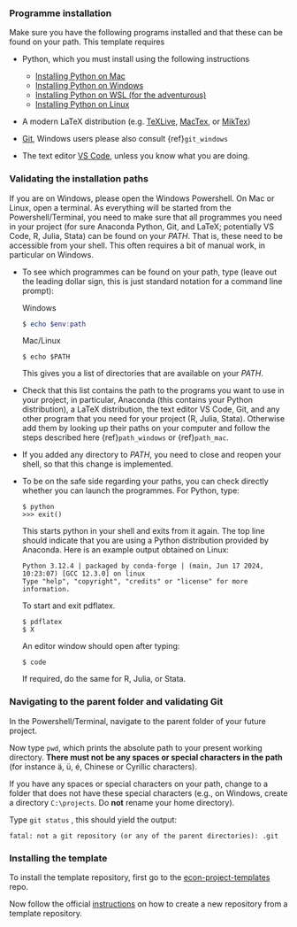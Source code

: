 ### Programme installation

Make sure you have the following programs installed and that these can be found on your
path. This template requires

- Python, which you must install using the following instructions

  - [Installing Python on Mac](https://effective-programming-practices.vercel.app/python_installation_execution/installation_mac/instructions.html)
  - [Installing Python on Windows](https://effective-programming-practices.vercel.app/python_installation_execution/installation_windows/instructions.html)
  - [Installing Python on WSL (for the adventurous)](https://effective-programming-practices.vercel.app/python_installation_execution/installation_wsl/instructions.html)
  - [Installing Python on Linux](https://effective-programming-practices.vercel.app/python_installation_execution/installation_linux/instructions.html)

- A modern LaTeX distribution (e.g. [TeXLive](https://tug.org/texlive/),
  [MacTex](https://tug.org/mactex/), or [MikTex](https://miktex.org/))

- [Git](https://git-scm.com/downloads), Windows users please also consult
  {ref}`git_windows`

- The text editor [VS Code](https://code.visualstudio.com/), unless you know what you
  are doing.

### Validating the installation paths

If you are on Windows, please open the Windows Powershell. On Mac or Linux, open a
terminal. As everything will be started from the Powershell/Terminal, you need to make
sure that all programmes you need in your project (for sure Anaconda Python, Git, and
LaTeX; potentially VS Code, R, Julia, Stata) can be found on your *PATH*. That is, these
need to be accessible from your shell. This often requires a bit of manual work, in
particular on Windows.

- To see which programmes can be found on your path, type (leave out the leading dollar
  sign, this is just standard notation for a command line prompt):

  Windows

  ```powershell
  $ echo $env:path
  ```

  Mac/Linux

  ```console
  $ echo $PATH
  ```

  This gives you a list of directories that are available on your *PATH*.

- Check that this list contains the path to the programs you want to use in your
  project, in particular, Anaconda (this contains your Python distribution), a LaTeX
  distribution, the text editor VS Code, Git, and any other program that you need for
  your project (R, Julia, Stata). Otherwise add them by looking up their paths on your
  computer and follow the steps described here {ref}`path_windows` or {ref}`path_mac`.

- If you added any directory to *PATH*, you need to close and reopen your shell, so that
  this change is implemented.

- To be on the safe side regarding your paths, you can check directly whether you can
  launch the programmes. For Python, type:

  ```console
  $ python
  >>> exit()
  ```

  This starts python in your shell and exits from it again. The top line should indicate
  that you are using a Python distribution provided by Anaconda. Here is an example
  output obtained on Linux:

  ```text
  Python 3.12.4 | packaged by conda-forge | (main, Jun 17 2024, 10:23:07) [GCC 12.3.0] on linux
  Type "help", "copyright", "credits" or "license" for more information.
  ```

  To start and exit pdflatex.

  ```console
  $ pdflatex
  $ X
  ```

  An editor window should open after typing:

  ```console
  $ code
  ```

  If required, do the same for R, Julia, or Stata.

### Navigating to the parent folder and validating Git

In the Powershell/Terminal, navigate to the parent folder of your future project.

Now type `pwd`, which prints the absolute path to your present working directory.
**There must not be any spaces or special characters in the path** (for instance ä, ü,
é, Chinese or Cyrillic characters).

If you have any spaces or special characters on your path, change to a folder that does
not have these special characters (e.g., on Windows, create a directory `C:\projects`.
Do **not** rename your home directory).

Type `git status` , this should yield the output:

```console
fatal: not a git repository (or any of the parent directories): .git
```

### Installing the template

To install the template repository, first go to the
[econ-project-templates](https://github.com/OpenSourceEconomics/econ-project-templates)
repo.

Now follow the official
[instructions](https://docs.github.com/en/repositories/creating-and-managing-repositories/creating-a-repository-from-a-template#creating-a-repository-from-a-template)
on how to create a new repository from a template repository.
